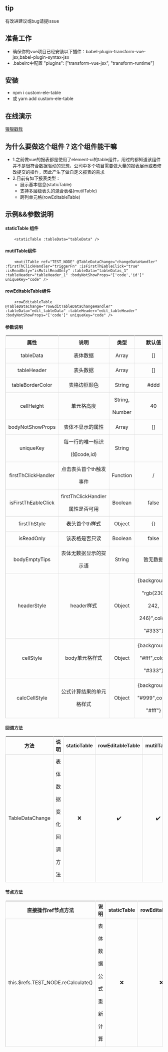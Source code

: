 ## tip
  有改进建议或bug请提issue 
## 准备工作
- 确保你的vue项目已经安装以下插件：babel-plugin-transform-vue-jsx,babel-plugin-syntax-jsx
- .babelrc中配置
 "plugins": ["transform-vue-jsx", "transform-runtime"]
## 安装
- npm i custom-ele-table
- 或 yarn add custom-ele-table
## 在线演示
[狠狠戳我]( https://foolsogood.github.io/custom-ele-table/index.html)
## 为什么要做这个组件？这个组件能干嘛

- 1.之前做vue的报表都是使用了element-ui的table组件，用过的都知道该组件并不是很符合数据驱动的思想，公司中多个项目需要做大量的报表展示或者修改提交的操作，因此产生了做自定义报表的需求
- 2.目前有如下报表类型：
   - 展示基本信息(staticTable)
   - 支持多层级表头的混合表格(mutilTable)
   - 跨列单元格(rowEditableTable)

## 示例&&参数说明
####  staticTable 组件
```
    <staticTable :tableData="tableData" />
```
#### mutilTable组件
```
    <mutilTable ref="TEST_NODE" @TableDataChange="changeDataHandler"  :firstThClickHandler="triggerFn" :isFirstThEableClick="true" :isReadOnly="isMutilReadOnly" :tableData="tableDatas_1" :tableHeader="tableHeader_1" :bodyNotShowProps="['code','id']" uniqueKey="code" />

```
#### rowEditableTable组件
```
    <rowEditableTable  @TableDataChange="rowEditTableDataChangeHandler" :tableData="edit_tableData" :tableHeader="edit_tableHeader" :bodyNotShowProps="['code']" uniqueKey="code" />
```

#### 参数说明
<table cellspacing="0" cellpadding="0" style="width: 100%; border-left: 1px solid rgb(221, 221, 221); border-right: 1px solid rgb(221, 221, 221);"><thead> <tr style="border-top: 1px solid rgb(221, 221, 221);"><th rowspan="1" colspan="1" style="vertical-align: middle; border-right: 1px solid rgb(221, 221, 221); height: 40px;"><span> 属性 </span></th><th rowspan="1" colspan="1" style="vertical-align: middle; border-right: 1px solid rgb(221, 221, 221); height: 40px;"><span> 说明 </span></th><th rowspan="1" colspan="1" style="vertical-align: middle; border-right: 1px solid rgb(221, 221, 221); height: 40px;"><span> 类型 </span></th><th rowspan="1" colspan="1" style="vertical-align: middle; border-right: 1px solid rgb(221, 221, 221); height: 40px;"><span> 默认值 </span></th><th rowspan="1" colspan="1" style="vertical-align: middle; border-right: 1px solid rgb(221, 221, 221); height: 40px;"><span> staticTable </span></th><th rowspan="1" colspan="1" style="vertical-align: middle; border-right: 1px solid rgb(221, 221, 221); height: 40px;"><span> rowEditableTable </span></th><th rowspan="1" colspan="1" style="vertical-align: middle; border-right: 1px solid rgb(221, 221, 221); height: 40px;"><span> mutilTable </span></th></tr></thead><tbody style="width: 100%; border-top: 1px solid rgb(221, 221, 221);"><tr style="width: 100%;"><td colspan="1" rowspan="1" style="border-bottom: 1px solid rgb(221, 221, 221); border-left: 1px solid rgb(221, 221, 221); line-height: 40px; text-align: center;"><span> tableData </span></td><td colspan="1" rowspan="1" style="border-bottom: 1px solid rgb(221, 221, 221); border-left: 1px solid rgb(221, 221, 221); line-height: 40px; text-align: center;"><span> 表体数据 </span></td><td colspan="1" rowspan="1" style="border-bottom: 1px solid rgb(221, 221, 221); border-left: 1px solid rgb(221, 221, 221); line-height: 40px; text-align: center;"><span> Array </span></td><td colspan="1" rowspan="1" style="border-bottom: 1px solid rgb(221, 221, 221); border-left: 1px solid rgb(221, 221, 221); line-height: 40px; text-align: center;"><span> [] </span></td><td colspan="1" rowspan="1" style="border-bottom: 1px solid rgb(221, 221, 221); border-left: 1px solid rgb(221, 221, 221); line-height: 40px; text-align: center;"><span> ✔️ </span></td><td colspan="1" rowspan="1" style="border-bottom: 1px solid rgb(221, 221, 221); border-left: 1px solid rgb(221, 221, 221); line-height: 40px; text-align: center;"><span> ✔️ </span></td><td colspan="1" rowspan="1" style="border-bottom: 1px solid rgb(221, 221, 221); border-left: 1px solid rgb(221, 221, 221); line-height: 40px; text-align: center;"><span> ✔️ </span></td></tr><tr style="width: 100%;"><td colspan="1" rowspan="1" style="border-bottom: 1px solid rgb(221, 221, 221); border-left: 1px solid rgb(221, 221, 221); line-height: 40px; text-align: center;"><span> tableHeader </span></td><td colspan="1" rowspan="1" style="border-bottom: 1px solid rgb(221, 221, 221); border-left: 1px solid rgb(221, 221, 221); line-height: 40px; text-align: center;"><span> 表头数据 </span></td><td colspan="1" rowspan="1" style="border-bottom: 1px solid rgb(221, 221, 221); border-left: 1px solid rgb(221, 221, 221); line-height: 40px; text-align: center;"><span> Array </span></td><td colspan="1" rowspan="1" style="border-bottom: 1px solid rgb(221, 221, 221); border-left: 1px solid rgb(221, 221, 221); line-height: 40px; text-align: center;"><span> [] </span></td><td colspan="1" rowspan="1" style="border-bottom: 1px solid rgb(221, 221, 221); border-left: 1px solid rgb(221, 221, 221); line-height: 40px; text-align: center;"><span> ❌ </span></td><td colspan="1" rowspan="1" style="border-bottom: 1px solid rgb(221, 221, 221); border-left: 1px solid rgb(221, 221, 221); line-height: 40px; text-align: center;"><span> ✔️ </span></td><td colspan="1" rowspan="1" style="border-bottom: 1px solid rgb(221, 221, 221); border-left: 1px solid rgb(221, 221, 221); line-height: 40px; text-align: center;"><span> ✔️ </span></td></tr><tr style="width: 100%;"><td colspan="1" rowspan="1" style="border-bottom: 1px solid rgb(221, 221, 221); border-left: 1px solid rgb(221, 221, 221); line-height: 40px; text-align: center;"><span> tableBorderColor </span></td><td colspan="1" rowspan="1" style="border-bottom: 1px solid rgb(221, 221, 221); border-left: 1px solid rgb(221, 221, 221); line-height: 40px; text-align: center;"><span> 表格边框颜色 </span></td><td colspan="1" rowspan="1" style="border-bottom: 1px solid rgb(221, 221, 221); border-left: 1px solid rgb(221, 221, 221); line-height: 40px; text-align: center;"><span> String </span></td><td colspan="1" rowspan="1" style="border-bottom: 1px solid rgb(221, 221, 221); border-left: 1px solid rgb(221, 221, 221); line-height: 40px; text-align: center;"><span> #ddd </span></td><td colspan="1" rowspan="1" style="border-bottom: 1px solid rgb(221, 221, 221); border-left: 1px solid rgb(221, 221, 221); line-height: 40px; text-align: center;"><span> ✔️ </span></td><td colspan="1" rowspan="1" style="border-bottom: 1px solid rgb(221, 221, 221); border-left: 1px solid rgb(221, 221, 221); line-height: 40px; text-align: center;"><span> ✔️ </span></td><td colspan="1" rowspan="1" style="border-bottom: 1px solid rgb(221, 221, 221); border-left: 1px solid rgb(221, 221, 221); line-height: 40px; text-align: center;"><span> ✔️ </span></td></tr><tr style="width: 100%;"><td colspan="1" rowspan="1" style="border-bottom: 1px solid rgb(221, 221, 221); border-left: 1px solid rgb(221, 221, 221); line-height: 40px; text-align: center;"><span> cellHeight </span></td><td colspan="1" rowspan="1" style="border-bottom: 1px solid rgb(221, 221, 221); border-left: 1px solid rgb(221, 221, 221); line-height: 40px; text-align: center;"><span> 单元格高度 </span></td><td colspan="1" rowspan="1" style="border-bottom: 1px solid rgb(221, 221, 221); border-left: 1px solid rgb(221, 221, 221); line-height: 40px; text-align: center;"><span> String, Number </span></td><td colspan="1" rowspan="1" style="border-bottom: 1px solid rgb(221, 221, 221); border-left: 1px solid rgb(221, 221, 221); line-height: 40px; text-align: center;"><span> 40 </span></td><td colspan="1" rowspan="1" style="border-bottom: 1px solid rgb(221, 221, 221); border-left: 1px solid rgb(221, 221, 221); line-height: 40px; text-align: center;"><span> ✔️ </span></td><td colspan="1" rowspan="1" style="border-bottom: 1px solid rgb(221, 221, 221); border-left: 1px solid rgb(221, 221, 221); line-height: 40px; text-align: center;"><span> ✔️ </span></td><td colspan="1" rowspan="1" style="border-bottom: 1px solid rgb(221, 221, 221); border-left: 1px solid rgb(221, 221, 221); line-height: 40px; text-align: center;"><span> ✔️ </span></td></tr><tr style="width: 100%;"><td colspan="1" rowspan="1" style="border-bottom: 1px solid rgb(221, 221, 221); border-left: 1px solid rgb(221, 221, 221); line-height: 40px; text-align: center;"><span> bodyNotShowProps </span></td><td colspan="1" rowspan="1" style="border-bottom: 1px solid rgb(221, 221, 221); border-left: 1px solid rgb(221, 221, 221); line-height: 40px; text-align: center;"><span> 表体不显示的属性 </span></td><td colspan="1" rowspan="1" style="border-bottom: 1px solid rgb(221, 221, 221); border-left: 1px solid rgb(221, 221, 221); line-height: 40px; text-align: center;"><span> Array </span></td><td colspan="1" rowspan="1" style="border-bottom: 1px solid rgb(221, 221, 221); border-left: 1px solid rgb(221, 221, 221); line-height: 40px; text-align: center;"><span> [] </span></td><td colspan="1" rowspan="1" style="border-bottom: 1px solid rgb(221, 221, 221); border-left: 1px solid rgb(221, 221, 221); line-height: 40px; text-align: center;"><span> ❌ </span></td><td colspan="1" rowspan="1" style="border-bottom: 1px solid rgb(221, 221, 221); border-left: 1px solid rgb(221, 221, 221); line-height: 40px; text-align: center;"><span> ✔️ </span></td><td colspan="1" rowspan="1" style="border-bottom: 1px solid rgb(221, 221, 221); border-left: 1px solid rgb(221, 221, 221); line-height: 40px; text-align: center;"><span> ✔️ </span></td></tr><tr style="width: 100%;"><td colspan="1" rowspan="1" style="border-bottom: 1px solid rgb(221, 221, 221); border-left: 1px solid rgb(221, 221, 221); line-height: 40px; text-align: center;"><span> uniqueKey </span></td><td colspan="1" rowspan="1" style="border-bottom: 1px solid rgb(221, 221, 221); border-left: 1px solid rgb(221, 221, 221); line-height: 40px; text-align: center;"><span> 每一行的唯一标识(如code,id) </span></td><td colspan="1" rowspan="1" style="border-bottom: 1px solid rgb(221, 221, 221); border-left: 1px solid rgb(221, 221, 221); line-height: 40px; text-align: center;"><span> String </span></td><td colspan="1" rowspan="1" style="border-bottom: 1px solid rgb(221, 221, 221); border-left: 1px solid rgb(221, 221, 221); line-height: 40px; text-align: center;"><span>  </span></td><td colspan="1" rowspan="1" style="border-bottom: 1px solid rgb(221, 221, 221); border-left: 1px solid rgb(221, 221, 221); line-height: 40px; text-align: center;"><span> ❌ </span></td><td colspan="1" rowspan="1" style="border-bottom: 1px solid rgb(221, 221, 221); border-left: 1px solid rgb(221, 221, 221); line-height: 40px; text-align: center;"><span> ✔️ </span></td><td colspan="1" rowspan="1" style="border-bottom: 1px solid rgb(221, 221, 221); border-left: 1px solid rgb(221, 221, 221); line-height: 40px; text-align: center;"><span> ✔️ </span></td></tr><tr style="width: 100%;"><td colspan="1" rowspan="1" style="border-bottom: 1px solid rgb(221, 221, 221); border-left: 1px solid rgb(221, 221, 221); line-height: 40px; text-align: center;"><span> firstThClickHandler </span></td><td colspan="1" rowspan="1" style="border-bottom: 1px solid rgb(221, 221, 221); border-left: 1px solid rgb(221, 221, 221); line-height: 40px; text-align: center;"><span> 点击表头首个th触发事件 </span></td><td colspan="1" rowspan="1" style="border-bottom: 1px solid rgb(221, 221, 221); border-left: 1px solid rgb(221, 221, 221); line-height: 40px; text-align: center;"><span> Function </span></td><td colspan="1" rowspan="1" style="border-bottom: 1px solid rgb(221, 221, 221); border-left: 1px solid rgb(221, 221, 221); line-height: 40px; text-align: center;"><span> / </span></td><td colspan="1" rowspan="1" style="border-bottom: 1px solid rgb(221, 221, 221); border-left: 1px solid rgb(221, 221, 221); line-height: 40px; text-align: center;"><span> ❌ </span></td><td colspan="1" rowspan="1" style="border-bottom: 1px solid rgb(221, 221, 221); border-left: 1px solid rgb(221, 221, 221); line-height: 40px; text-align: center;"><span> ✔️ </span></td><td colspan="1" rowspan="1" style="border-bottom: 1px solid rgb(221, 221, 221); border-left: 1px solid rgb(221, 221, 221); line-height: 40px; text-align: center;"><span> ✔️ </span></td></tr><tr style="width: 100%;"><td colspan="1" rowspan="1" style="border-bottom: 1px solid rgb(221, 221, 221); border-left: 1px solid rgb(221, 221, 221); line-height: 40px; text-align: center;"><span> isFirstThEableClick </span></td><td colspan="1" rowspan="1" style="border-bottom: 1px solid rgb(221, 221, 221); border-left: 1px solid rgb(221, 221, 221); line-height: 40px; text-align: center;"><span> firstThClickHandler属性是否可用 </span></td><td colspan="1" rowspan="1" style="border-bottom: 1px solid rgb(221, 221, 221); border-left: 1px solid rgb(221, 221, 221); line-height: 40px; text-align: center;"><span> Boolean </span></td><td colspan="1" rowspan="1" style="border-bottom: 1px solid rgb(221, 221, 221); border-left: 1px solid rgb(221, 221, 221); line-height: 40px; text-align: center;"><span> false </span></td><td colspan="1" rowspan="1" style="border-bottom: 1px solid rgb(221, 221, 221); border-left: 1px solid rgb(221, 221, 221); line-height: 40px; text-align: center;"><span> ❌ </span></td><td colspan="1" rowspan="1" style="border-bottom: 1px solid rgb(221, 221, 221); border-left: 1px solid rgb(221, 221, 221); line-height: 40px; text-align: center;"><span> ✔️ </span></td><td colspan="1" rowspan="1" style="border-bottom: 1px solid rgb(221, 221, 221); border-left: 1px solid rgb(221, 221, 221); line-height: 40px; text-align: center;"><span> ✔️ </span></td></tr><tr style="width: 100%;"><td colspan="1" rowspan="1" style="border-bottom: 1px solid rgb(221, 221, 221); border-left: 1px solid rgb(221, 221, 221); line-height: 40px; text-align: center;"><span> firstThStyle </span></td><td colspan="1" rowspan="1" style="border-bottom: 1px solid rgb(221, 221, 221); border-left: 1px solid rgb(221, 221, 221); line-height: 40px; text-align: center;"><span> 表头首个th样式 </span></td><td colspan="1" rowspan="1" style="border-bottom: 1px solid rgb(221, 221, 221); border-left: 1px solid rgb(221, 221, 221); line-height: 40px; text-align: center;"><span> Object </span></td><td colspan="1" rowspan="1" style="border-bottom: 1px solid rgb(221, 221, 221); border-left: 1px solid rgb(221, 221, 221); line-height: 40px; text-align: center;"><span> {} </span></td><td colspan="1" rowspan="1" style="border-bottom: 1px solid rgb(221, 221, 221); border-left: 1px solid rgb(221, 221, 221); line-height: 40px; text-align: center;"><span> ❌ </span></td><td colspan="1" rowspan="1" style="border-bottom: 1px solid rgb(221, 221, 221); border-left: 1px solid rgb(221, 221, 221); line-height: 40px; text-align: center;"><span> ✔️ </span></td><td colspan="1" rowspan="1" style="border-bottom: 1px solid rgb(221, 221, 221); border-left: 1px solid rgb(221, 221, 221); line-height: 40px; text-align: center;"><span> ✔️ </span></td></tr><tr style="width: 100%;"><td colspan="1" rowspan="1" style="border-bottom: 1px solid rgb(221, 221, 221); border-left: 1px solid rgb(221, 221, 221); line-height: 40px; text-align: center;"><span> isReadOnly </span></td><td colspan="1" rowspan="1" style="border-bottom: 1px solid rgb(221, 221, 221); border-left: 1px solid rgb(221, 221, 221); line-height: 40px; text-align: center;"><span> 该表格是否只读 </span></td><td colspan="1" rowspan="1" style="border-bottom: 1px solid rgb(221, 221, 221); border-left: 1px solid rgb(221, 221, 221); line-height: 40px; text-align: center;"><span> Boolean </span></td><td colspan="1" rowspan="1" style="border-bottom: 1px solid rgb(221, 221, 221); border-left: 1px solid rgb(221, 221, 221); line-height: 40px; text-align: center;"><span> false </span></td><td colspan="1" rowspan="1" style="border-bottom: 1px solid rgb(221, 221, 221); border-left: 1px solid rgb(221, 221, 221); line-height: 40px; text-align: center;"><span> ❌ </span></td><td colspan="1" rowspan="1" style="border-bottom: 1px solid rgb(221, 221, 221); border-left: 1px solid rgb(221, 221, 221); line-height: 40px; text-align: center;"><span> ✔️ </span></td><td colspan="1" rowspan="1" style="border-bottom: 1px solid rgb(221, 221, 221); border-left: 1px solid rgb(221, 221, 221); line-height: 40px; text-align: center;"><span> ✔️ </span></td></tr><tr style="width: 100%;"><td colspan="1" rowspan="1" style="border-bottom: 1px solid rgb(221, 221, 221); border-left: 1px solid rgb(221, 221, 221); line-height: 40px; text-align: center;"><span> bodyEmptyTips </span></td><td colspan="1" rowspan="1" style="border-bottom: 1px solid rgb(221, 221, 221); border-left: 1px solid rgb(221, 221, 221); line-height: 40px; text-align: center;"><span> 表体无数据显示的提示语 </span></td><td colspan="1" rowspan="1" style="border-bottom: 1px solid rgb(221, 221, 221); border-left: 1px solid rgb(221, 221, 221); line-height: 40px; text-align: center;"><span> String </span></td><td colspan="1" rowspan="1" style="border-bottom: 1px solid rgb(221, 221, 221); border-left: 1px solid rgb(221, 221, 221); line-height: 40px; text-align: center;"><span> 暂无数据 </span></td><td colspan="1" rowspan="1" style="border-bottom: 1px solid rgb(221, 221, 221); border-left: 1px solid rgb(221, 221, 221); line-height: 40px; text-align: center;"><span> ❌ </span></td><td colspan="1" rowspan="1" style="border-bottom: 1px solid rgb(221, 221, 221); border-left: 1px solid rgb(221, 221, 221); line-height: 40px; text-align: center;"><span> ✔️ </span></td><td colspan="1" rowspan="1" style="border-bottom: 1px solid rgb(221, 221, 221); border-left: 1px solid rgb(221, 221, 221); line-height: 40px; text-align: center;"><span> ✔️ </span></td></tr><tr style="width: 100%;"><td colspan="1" rowspan="1" style="border-bottom: 1px solid rgb(221, 221, 221); border-left: 1px solid rgb(221, 221, 221); line-height: 40px; text-align: center;"><span> headerStyle </span></td><td colspan="1" rowspan="1" style="border-bottom: 1px solid rgb(221, 221, 221); border-left: 1px solid rgb(221, 221, 221); line-height: 40px; text-align: center;"><span> header样式 </span></td><td colspan="1" rowspan="1" style="border-bottom: 1px solid rgb(221, 221, 221); border-left: 1px solid rgb(221, 221, 221); line-height: 40px; text-align: center;"><span> Object </span></td><td colspan="1" rowspan="1" style="border-bottom: 1px solid rgb(221, 221, 221); border-left: 1px solid rgb(221, 221, 221); line-height: 40px; text-align: center;"><span> {background: "rgb(230, 242, 246)",color: "#333"} </span></td><td colspan="1" rowspan="1" style="border-bottom: 1px solid rgb(221, 221, 221); border-left: 1px solid rgb(221, 221, 221); line-height: 40px; text-align: center;"><span> ✔️ </span></td><td colspan="1" rowspan="1" style="border-bottom: 1px solid rgb(221, 221, 221); border-left: 1px solid rgb(221, 221, 221); line-height: 40px; text-align: center;"><span> ✔️ </span></td><td colspan="1" rowspan="1" style="border-bottom: 1px solid rgb(221, 221, 221); border-left: 1px solid rgb(221, 221, 221); line-height: 40px; text-align: center;"><span> ✔️ </span></td></tr><tr style="width: 100%;"><td colspan="1" rowspan="1" style="border-bottom: 1px solid rgb(221, 221, 221); border-left: 1px solid rgb(221, 221, 221); line-height: 40px; text-align: center;"><span> cellStyle </span></td><td colspan="1" rowspan="1" style="border-bottom: 1px solid rgb(221, 221, 221); border-left: 1px solid rgb(221, 221, 221); line-height: 40px; text-align: center;"><span> body单元格样式 </span></td><td colspan="1" rowspan="1" style="border-bottom: 1px solid rgb(221, 221, 221); border-left: 1px solid rgb(221, 221, 221); line-height: 40px; text-align: center;"><span> Object </span></td><td colspan="1" rowspan="1" style="border-bottom: 1px solid rgb(221, 221, 221); border-left: 1px solid rgb(221, 221, 221); line-height: 40px; text-align: center;"><span> {background: "#fff",color: "#333"} </span></td><td colspan="1" rowspan="1" style="border-bottom: 1px solid rgb(221, 221, 221); border-left: 1px solid rgb(221, 221, 221); line-height: 40px; text-align: center;"><span> ✔️ </span></td><td colspan="1" rowspan="1" style="border-bottom: 1px solid rgb(221, 221, 221); border-left: 1px solid rgb(221, 221, 221); line-height: 40px; text-align: center;"><span> ✔️ </span></td><td colspan="1" rowspan="1" style="border-bottom: 1px solid rgb(221, 221, 221); border-left: 1px solid rgb(221, 221, 221); line-height: 40px; text-align: center;"><span> ✔️ </span></td></tr><tr style="width: 100%;"><td colspan="1" rowspan="1" style="border-bottom: 1px solid rgb(221, 221, 221); border-left: 1px solid rgb(221, 221, 221); line-height: 40px; text-align: center;"><span> calcCellStyle </span></td><td colspan="1" rowspan="1" style="border-bottom: 1px solid rgb(221, 221, 221); border-left: 1px solid rgb(221, 221, 221); line-height: 40px; text-align: center;"><span> 公式计算结果的单元格样式 </span></td><td colspan="1" rowspan="1" style="border-bottom: 1px solid rgb(221, 221, 221); border-left: 1px solid rgb(221, 221, 221); line-height: 40px; text-align: center;"><span> Object </span></td><td colspan="1" rowspan="1" style="border-bottom: 1px solid rgb(221, 221, 221); border-left: 1px solid rgb(221, 221, 221); line-height: 40px; text-align: center;"><span> {background: "#999",color: "#fff"} </span></td><td colspan="1" rowspan="1" style="border-bottom: 1px solid rgb(221, 221, 221); border-left: 1px solid rgb(221, 221, 221); line-height: 40px; text-align: center;"><span> ❌ </span></td><td colspan="1" rowspan="1" style="border-bottom: 1px solid rgb(221, 221, 221); border-left: 1px solid rgb(221, 221, 221); line-height: 40px; text-align: center;"><span> ✔️ </span></td><td colspan="1" rowspan="1" style="border-bottom: 1px solid rgb(221, 221, 221); border-left: 1px solid rgb(221, 221, 221); line-height: 40px; text-align: center;"><span> ✔️ </span></td></tr> </tbody></table>

#### 回调方法
<table cellspacing="0" cellpadding="0" style="width: 100%; border-left: 1px solid rgb(221, 221, 221); border-right: 1px solid rgb(221, 221, 221);"><thead> <tr style="border-top: 1px solid rgb(221, 221, 221);"><th rowspan="1" colspan="1" style="vertical-align: middle; border-right: 1px solid rgb(221, 221, 221); height: 40px;"><span> 方法 </span></th><th rowspan="1" colspan="1" style="vertical-align: middle; border-right: 1px solid rgb(221, 221, 221); height: 40px;"><span> 说明 </span></th><th rowspan="1" colspan="1" style="vertical-align: middle; border-right: 1px solid rgb(221, 221, 221); height: 40px;"><span> staticTable </span></th><th rowspan="1" colspan="1" style="vertical-align: middle; border-right: 1px solid rgb(221, 221, 221); height: 40px;"><span> rowEditableTable </span></th><th rowspan="1" colspan="1" style="vertical-align: middle; border-right: 1px solid rgb(221, 221, 221); height: 40px;"><span> mutilTable </span></th></tr></thead><tbody style="width: 100%; border-top: 1px solid rgb(221, 221, 221);"><tr style="width: 100%;"><td colspan="1" rowspan="1" style="border-bottom: 1px solid rgb(221, 221, 221); border-left: 1px solid rgb(221, 221, 221); line-height: 40px; text-align: center;"><span> TableDataChange </span></td><td colspan="1" rowspan="1" style="border-bottom: 1px solid rgb(221, 221, 221); border-left: 1px solid rgb(221, 221, 221); line-height: 40px; text-align: center;"><span> 表体数据变化回调方法 </span></td><td colspan="1" rowspan="1" style="border-bottom: 1px solid rgb(221, 221, 221); border-left: 1px solid rgb(221, 221, 221); line-height: 40px; text-align: center;"><span> ❌ </span></td><td colspan="1" rowspan="1" style="border-bottom: 1px solid rgb(221, 221, 221); border-left: 1px solid rgb(221, 221, 221); line-height: 40px; text-align: center;"><span> ✔️ </span></td><td colspan="1" rowspan="1" style="border-bottom: 1px solid rgb(221, 221, 221); border-left: 1px solid rgb(221, 221, 221); line-height: 40px; text-align: center;"><span> ✔️ </span></td></tr> </tbody></table>

#### 节点方法
<section> <table cellspacing="0" cellpadding="0" style="width: 100%; border-left: 1px solid rgb(221, 221, 221); border-right: 1px solid rgb(221, 221, 221);"><thead> <tr style="border-top: 1px solid rgb(221, 221, 221);"><th rowspan="1" colspan="1" style="vertical-align: middle; border-right: 1px solid rgb(221, 221, 221); height: 40px;"><span> 直接操作ref节点方法 </span></th><th rowspan="1" colspan="1" style="vertical-align: middle; border-right: 1px solid rgb(221, 221, 221); height: 40px;"><span> 说明 </span></th><th rowspan="1" colspan="1" style="vertical-align: middle; border-right: 1px solid rgb(221, 221, 221); height: 40px;"><span> staticTable </span></th><th rowspan="1" colspan="1" style="vertical-align: middle; border-right: 1px solid rgb(221, 221, 221); height: 40px;"><span> rowEditableTable </span></th><th rowspan="1" colspan="1" style="vertical-align: middle; border-right: 1px solid rgb(221, 221, 221); height: 40px;"><span> mutilTable </span></th></tr></thead><tbody style="width: 100%; border-top: 1px solid rgb(221, 221, 221);"><tr style="width: 100%;"><td colspan="1" rowspan="1" style="border-bottom: 1px solid rgb(221, 221, 221); border-left: 1px solid rgb(221, 221, 221); line-height: 40px; text-align: center;"><span> this.$refs.TEST_NODE.reCalculate() </span></td><td colspan="1" rowspan="1" style="border-bottom: 1px solid rgb(221, 221, 221); border-left: 1px solid rgb(221, 221, 221); line-height: 40px; text-align: center;"><span> 表体数据公式重新计算 </span></td><td colspan="1" rowspan="1" style="border-bottom: 1px solid rgb(221, 221, 221); border-left: 1px solid rgb(221, 221, 221); line-height: 40px; text-align: center;"><span> ❌ </span></td><td colspan="1" rowspan="1" style="border-bottom: 1px solid rgb(221, 221, 221); border-left: 1px solid rgb(221, 221, 221); line-height: 40px; text-align: center;"><span> ❌ </span></td><td colspan="1" rowspan="1" style="border-bottom: 1px solid rgb(221, 221, 221); border-left: 1px solid rgb(221, 221, 221); line-height: 40px; text-align: center;"><span> ✔️ </span></td></tr> </tbody></table> </section>
